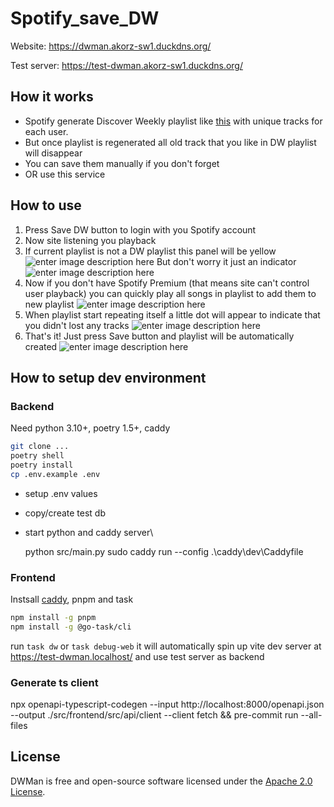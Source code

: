 # Spotify_save_DW

Website: <https://dwman.akorz-sw1.duckdns.org/>

Test server: <https://test-dwman.akorz-sw1.duckdns.org/>

## How it works

- Spotify generate Discover Weekly playlist like [this](https://open.spotify.com/playlist/37i9dQZEVXcWlsrx2rT0bU?si=2f332d0c91bb4362) with unique tracks for each user.
- But once playlist is regenerated all old track that you like in DW playlist will disappear
- You can save them manually if you don't forget
- OR use this service

## How to use

1. Press Save DW button to login with you Spotify account
2. Now site listening you playback
3. If current playlist is not a DW playlist this panel will be yellow
   ![enter image description here](https://user-images.githubusercontent.com/54314123/178078452-f82753d4-a958-430f-93cf-7eb075ae661e.png)
   But don't worry it just an indicator ![enter image description here](https://user-images.githubusercontent.com/54314123/178078679-22ff5738-bbda-4adc-9eaf-587bd9b978d7.png)
4. Now if you don't have Spotify Premium (that means site can't control user playback) you can quickly play all songs in playlist to add them to new playlist ![enter image description here](https://user-images.githubusercontent.com/54314123/178078970-9bd523e4-bfed-4b35-a50a-e041c0c675b1.png)
5. When playlist start repeating itself a little dot will appear to indicate that you didn't lost any tracks
   ![enter image description here](https://user-images.githubusercontent.com/54314123/178079135-72a64c12-d283-462c-b8e1-a1b3d778af8c.png)
6. That's it! Just press Save button and playlist will be automatically created
   ![enter image description here](https://user-images.githubusercontent.com/54314123/178079251-484d8a93-b0d6-4c8d-94f7-c1da0f2f57a6.png)

## How to setup dev environment

### Backend

Need python 3.10+, poetry 1.5+, caddy

```sh
git clone ...
poetry shell
poetry install
cp .env.example .env
```

- setup .env values
- copy/create test db
- start python and caddy server\

  python src/main.py
  sudo caddy run --config .\caddy\dev\Caddyfile

### Frontend

Instsall [caddy](https://caddyserver.com/docs/install), pnpm and task

```sh
npm install -g pnpm
npm install -g @go-task/cli
```

run `task dw` or `task debug-web`
it will automatically spin up vite dev server at <https://test-dwman.localhost/> and use test server as backend

### Generate ts client

npx openapi-typescript-codegen --input http://localhost:8000/openapi.json --output ./src/frontend/src/api/client --client fetch && pre-commit run --all-files

## License

DWMan is free and open-source software licensed under the [Apache 2.0 License](https://github.com/akorzunin/dwman/blob/master/license).
